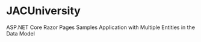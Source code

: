 # JACUniversity
ASP.NET Core Razor Pages Samples Application with Multiple Entities in the Data Model
